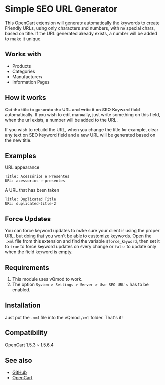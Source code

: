 
# Simple SEO URL Generator

This OpenCart extension will generate automatically the keywords to create Friendly URLs, using only characters and numbers, with no special chars, based on title. If the URL generated already exists, a number will be added to make it unique.

## Works with

- Products
- Categories
- Manufacturers
- Information Pages

## How it works

Get the title to generate the URL and write it on SEO Keyword field automatically. If you wish to edit manually, just write something on this field, when the url exists, a number will be added to the URL.

If you wish to rebuild the URL, when you change the title for example, clear any text on SEO Keyword field and a new URL will be generated based on the new title.

## Examples

URL appearance

	Title: Acessórios e Presentes
	URL: acessorios-e-presentes

A URL that has been taken

	Title: Duplicated Title
	URL: duplicated-title-2

## Force Updates

You can force keyword updates to make sure your client is using the proper URL, but doing that you won't be able to customize keywords. Open the `.xml` file from this extension and find the variable `$force_keyword`, then set it to `true` to force keyword updates on every change or `false` to update only when the field keyword is empty.

## Requirements

1. This module uses vQmod to work.
2. The option `System > Settings > Server > Use SEO URL's` has to be enabled.

## Installation

Just put the `.xml` file into the vQmod `/xml` folder. That's it!

## Compatibility

OpenCart 1.5.3 ~ 1.5.6.4

## See also

- [GitHub](https://github.com/edirpedro/opencart-simple-seo-url-generator)
- [OpenCart](http://www.opencart.com/index.php?route=extension/extension/info&extension_id=18305)
